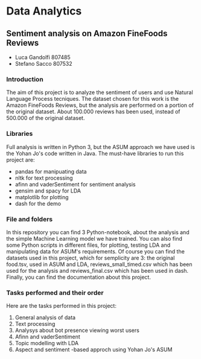 # **Data Analytics**

## Sentiment analysis on Amazon FineFoods Reviews

* Luca Gandolfi 807485
* Stefano Sacco 807532

### Introduction
The aim of this project is to analyze the sentiment of users and use Natural Language Process tecniques.
The dataset chosen for this work is the Amazon FineFoods Reviews, but the analysis are performed on a portion of the original dataset. About 100.000 reviews has been used, instead of 500.000 of the original dataset.

### Libraries
Full analysis is written in Python 3, but the ASUM approach we have used is the Yohan Jo's code written in Java.
The must-have libraries to run this project are:

* pandas for manipuating data
* nltk for text processing
* afinn and vaderSentiment for sentiment analysis
* gensim and spacy for LDA
* matplotlib for plotting
* dash for the demo


### File and folders
In this repository you can find 3 Python-notebook, about the analysis and the simple Machine Learning model we have trained. You can also find some Python scripts in different files, for plotting, testing LDA and manipulating data for ASUM's requirements. Of course you can find the datasets used in this project, which for semplicity are 3: the original food.tsv, used in ASUM and LDA, reviews_small_timed.csv which has been used for the analysis and reviews_final.csv which has been used in dash.
Finally, you can find the documentation about this project.

### Tasks performed and their order
Here are the tasks performed in this project:
1. General analysis of data
2. Text processing
3. Analysys about bot presence viewing worst users
4. Afinn and vaderSentiment
5. Topic modelling with LDA
6. Aspect and sentiment -based approch using Yohan Jo's ASUM
